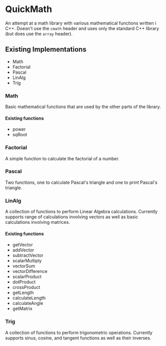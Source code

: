 # QuickMath
An attempt at a math library with various mathematical functions written i C++.
Doesn't use the `cmath` header and uses only the standard C++ library (but does
use the `array` header).

## Existing Implementations
* Math
* Factorial
* Pascal
* LinAlg
* Trig

### Math
Basic mathematical functions that are used by the other parts of the library.
#### Existing functions
* power
* sqRoot

### Factorial
A simple function to calculate the factorial of a number.

### Pascal
Two functions, one to calculate Pascal's triangle and one to print Pascal's
triangle.

### LinAlg
A collection of functions to perform Linear Algebra calculations. Currently supports range of calculations involving vectors as well as basic calculations involving matrices.
#### Existing functions
* getVector
* addVector
* subtractVector
* scalarMultiply
* vectorSum
* vectorDifference
* scalarProduct
* dotProduct
* crossProduct
* getLength
* calculateLength
* calculateAngle
* getMatrix

### Trig
A collection of functions to perform trigonometric operations. Currently
supports sinus, cosine, and tangent functions as well as their inverses.
